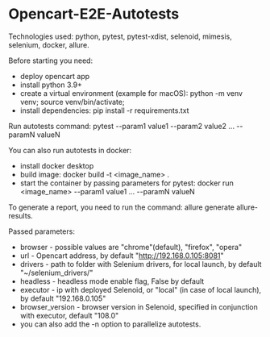 # Opencart-E2E-Autotests
Technologies used: python, pytest, pytest-xdist, selenoid, mimesis, selenium, docker, allure.

Before starting you need:
- deploy opencart app
- install python 3.9+
- create a virtual environment (example for macOS): python -m venv venv; source venv/bin/activate;
- install dependencies: pip install -r requirements.txt

Run autotests command: pytest --param1 value1 --param2 value2 ... --paramN valueN

You can also run autotests in docker:
- install docker desktop
- build image: docker build -t <image_name> .
- start the container by passing parameters for pytest: docker run <image_name> --param1 value1 ... --paramN valueN

To generate a report, you need to run the command: allure generate allure-results.

Passed parameters:
- browser - possible values are "chrome"(default), "firefox", "opera"
- url - Opencart address, by default "http://192.168.0.105:8081"
- drivers - path to folder with Selenium drivers, for local launch, by default "~/selenium_drivers/"
- headless - headless mode enable flag, False by default
- executor - ip with deployed Selenoid, or "local" (in case of local launch), by default "192.168.0.105"
- browser_version - browser version in Selenoid, specified in conjunction with executor, default "108.0"
- you can also add the -n option to parallelize autotests.
